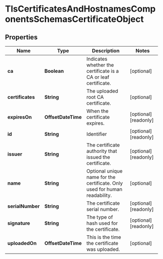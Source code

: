 

# TlsCertificatesAndHostnamesComponentsSchemasCertificateObject


## Properties

| Name | Type | Description | Notes |
|------------ | ------------- | ------------- | -------------|
|**ca** | **Boolean** | Indicates whether the certificate is a CA or leaf certificate. |  [optional] |
|**certificates** | **String** | The uploaded root CA certificate. |  [optional] |
|**expiresOn** | **OffsetDateTime** | When the certificate expires. |  [optional] [readonly] |
|**id** | **String** | Identifier |  [optional] [readonly] |
|**issuer** | **String** | The certificate authority that issued the certificate. |  [optional] [readonly] |
|**name** | **String** | Optional unique name for the certificate. Only used for human readability. |  [optional] |
|**serialNumber** | **String** | The certificate serial number. |  [optional] [readonly] |
|**signature** | **String** | The type of hash used for the certificate. |  [optional] [readonly] |
|**uploadedOn** | **OffsetDateTime** | This is the time the certificate was uploaded. |  [optional] |



